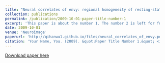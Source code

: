 ```yaml
---
title: "Neural correlates of envy: regional homogeneity of resting-state brain activity predicts dispositional envy"
collection: publications
permalink: /publication/2009-10-01-paper-title-number-1
excerpt: 'This paper is about the number 1. The number 2 is left for future work.'
date: 2009-10-01
venue: 'Neuroimage'
paperurl: 'http://qihanwu1.github.io/files/neural_correlates_of_envy.pdf'
citation: 'Your Name, You. (2009). &quot;Paper Title Number 1.&quot; <i>Journal 1</i>. 1(1).'
---
```



[Download paper here](http://qihanwu1.github.io/files/neural_correlates_of_envy.pdf)
